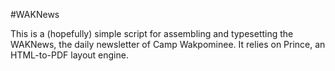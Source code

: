 #WAKNews

This is a (hopefully) simple script for assembling and typesetting the WAKNews,
the daily newsletter of Camp Wakpominee. It relies on Prince, an HTML-to-PDF
layout engine.
